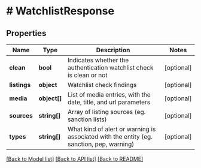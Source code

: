 # # WatchlistResponse

## Properties

Name | Type | Description | Notes
------------ | ------------- | ------------- | -------------
**clean** | **bool** | Indicates whether the authentication watchlist check is clean or not | [optional] 
**listings** | **object** | Watchlist check findings | [optional] 
**media** | **object[]** | List of media entries, with the date, title, and url parameters | [optional] 
**sources** | **string[]** | Array of listing sources (eg. sanction lists) | [optional] 
**types** | **string[]** | What kind of alert or warning is associated with the entity (eg. sanction, pep, warning) | [optional] 

[[Back to Model list]](../../README.md#documentation-for-models) [[Back to API list]](../../README.md#documentation-for-api-endpoints) [[Back to README]](../../README.md)


